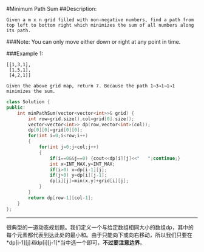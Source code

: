 #Minimum Path Sum
##Description:
```
Given a m x n grid filled with non-negative numbers, find a path from top left to bottom right which minimizes the sum of all numbers along its path.
```
###Note:
 You can only move either down or right at any point in time.

###Example 1:
```
[[1,3,1],
 [1,5,1],
 [4,2,1]]

Given the above grid map, return 7. Because the path 1→3→1→1→1 minimizes the sum.
```
```cpp
class Solution {
public:
    int minPathSum(vector<vector<int>>& grid) {
        int row=grid.size(),col=grid[0].size();
        vector<vector<int>> dp(row,vector<int>(col));
        dp[0][0]=grid[0][0];
        for(int i=0;i<row;i++)
        {
            for(int j=0;j<col;j++)
            {
                if(i==0&&j==0) {cout<<dp[i][j]<<"   ";continue;}
                int x=INT_MAX,y=INT_MAX;
                if(i>0) x=dp[i-1][j];
                if(j>0) y=dp[i][j-1];
                dp[i][j]=min(x,y)+grid[i][j];
            }
        }
        return dp[row-1][col-1];
    }
};
```
***************************************
 很典型的一道动态规划题。我们定义一个与给定数组相同大小的数组dp，其中的每个元素都代表到达此处的最小和。由于只能向下或向右移动，所以我们只要在*dp[i-1][j]*和*dp[i][j-1]*当中选一个即可，**不过要注意边界**。